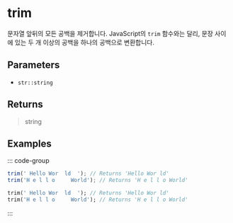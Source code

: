 # trim <Lang dart js />

문자열 앞뒤의 모든 공백을 제거합니다. JavaScript의 `trim` 함수와는 달리, 문장 사이에 있는 두 개 이상의 공백을 하나의 공백으로 변환합니다.

## Parameters

- `str::string`

## Returns

> string

## Examples

::: code-group

```javascript [JavaScript]
trim(' Hello Wor  ld  '); // Returns 'Hello Wor ld'
trim('H e l l o     World'); // Returns 'H e l l o World'
```

```dart [Dart]
trim(' Hello Wor  ld  '); // Returns 'Hello Wor ld'
trim('H e l l o     World'); // Returns 'H e l l o World'
```

:::
